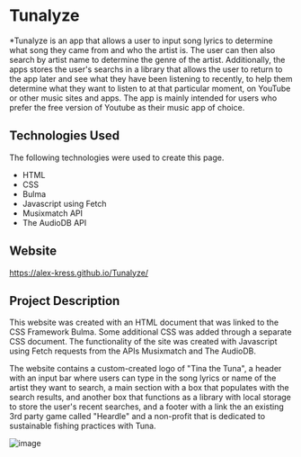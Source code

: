# Tunalyze

*Tunalyze is an app that allows a user to input song lyrics to determine what song they came from and who the artist is.  The user can then also search by artist name to determine the genre of the artist.  Additionally, the apps stores the user's searchs in a library that allows the user to return to the app later and see what they have been listening to recently, to help them determine what they want to listen to at that particular moment, on YouTube or other music sites and apps.  The app is mainly intended for users who prefer the free version of Youtube as their music app of choice.


## Technologies Used

The following technologies were used to create this page.

* HTML
* CSS
* Bulma
* Javascript using Fetch
* Musixmatch API
* The AudioDB API

## Website

https://alex-kress.github.io/Tunalyze/

## Project Description

This website was created with an HTML document that was linked to the CSS Framework Bulma.  Some additional CSS was added through a separate CSS document.  The functionality of the site was created with Javascript using Fetch requests from the APIs Musixmatch and The AudioDB.

The website contains a custom-created logo of "Tina the Tuna", a header with an input bar where users can type in the song lyrics or name of the artist they want to search, a main section with a box that populates with the search results, and another box that functions as a library with local storage to store the user's recent searches, and a footer with a link the an existing 3rd party game called "Heardle" and a non-profit that is dedicated to sustainable fishing practices with Tuna.


![image](https://user-images.githubusercontent.com/94755161/164748334-051c102e-9bae-4ba5-8089-a2695ced4afa.png)
